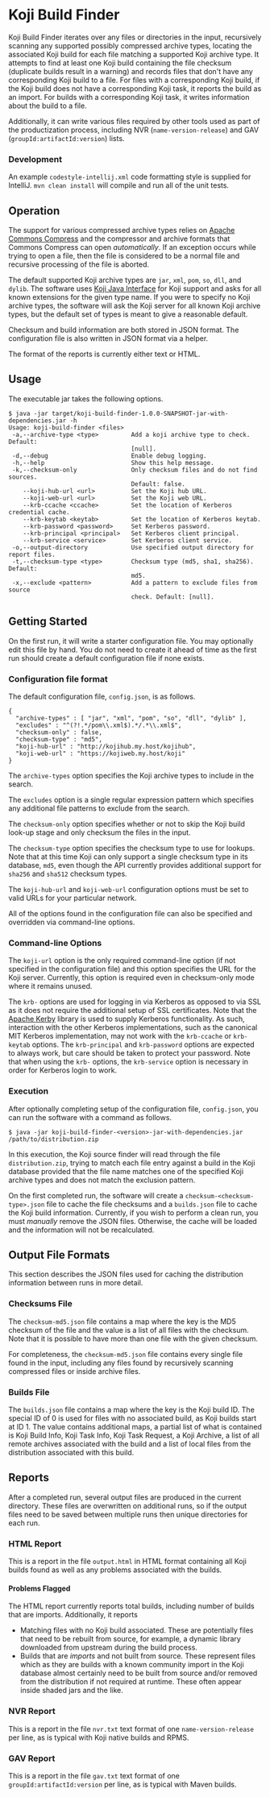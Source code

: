 # Koji Build Finder

Koji Build Finder iterates over any files or directories in the input, recursively scanning any supported possibly compressed archive types, locating the associated Koji build for each file matching a supported Koji archive type. It attempts to find at least one Koji build containing the file checksum (duplicate builds result in a warning) and records files that don't have any corresponding Koji build to a file. For files with a corresponding Koji build, if the Koji build does not have a corresponding Koji task, it reports the build as an import. For builds with a corresponding Koji task, it writes information about the build to a file.

Additionally, it can write various files required by other tools used as part of the productization process, including NVR (`name-version-release`) and GAV (`groupId:artifactId:version`) lists.

### Development

An example `codestyle-intellij.xml` code formatting style is supplied for IntelliJ. `mvn clean install` will compile and run all of the unit tests.

## Operation

The support for various compressed archive types relies on [Apache Commons Compress](https://commons.apache.org/proper/commons-compress/) and the compressor and archive formats that Commons Compress can open *automatically*. If an exception occurs while trying to open a file, then the file is considered to be a normal file and recursive processing of the file is aborted.

The default supported Koji archive types are `jar`, `xml`, `pom`, `so`, `dll`, and `dylib`. The software uses [Koji Java Interface](https://github.com/release-engineering/kojiji) for Koji support and asks for all known extensions for the given type name. If you were to specify no Koji archive types, the software will ask the Koji server for all known Koji archive types, but the default set of types is meant to give a reasonable default.

Checksum and build information are both stored in JSON format. The configuration file is also written in JSON format via a helper.

The format of the reports is currently either text or HTML.

## Usage

The executable jar takes the following options.

    $ java -jar target/koji-build-finder-1.0.0-SNAPSHOT-jar-with-dependencies.jar -h
    Usage: koji-build-finder <files>
     -a,--archive-type <type>         Add a koji archive type to check. Default:
                                      [null].
     -d,--debug                       Enable debug logging.
     -h,--help                        Show this help message.
     -k,--checksum-only               Only checksum files and do not find sources.
                                      Default: false.
        --koji-hub-url <url>          Set the Koji hub URL.
        --koji-web-url <url>          Set the Koji web URL.
        --krb-ccache <ccache>         Set the location of Kerberos credential cache.
        --krb-keytab <keytab>         Set the location of Kerberos keytab.
        --krb-password <password>     Set Kerberos password.
        --krb-principal <principal>   Set Kerberos client principal.
        --krb-service <service>       Set Kerberos client service.
     -o,--output-directory            Use specified output directory for report files.
     -t,--checksum-type <type>        Checksum type (md5, sha1, sha256). Default:
                                      md5.
     -x,--exclude <pattern>           Add a pattern to exclude files from source
                                      check. Default: [null].
## Getting Started

On the first run, it will write a starter configuration file. You may optionally edit this file by hand. You do not need to create it ahead of time as the first run should create a default configuration file if none exists.

### Configuration file format

The default configuration file, `config.json`, is as follows.

    {
      "archive-types" : [ "jar", "xml", "pom", "so", "dll", "dylib" ],
      "excludes" : "^(?!.*/pom\\.xml$).*/.*\\.xml$",
      "checksum-only" : false,
      "checksum-type" : "md5",
      "koji-hub-url" : "http://kojihub.my.host/kojihub",
      "koji-web-url" : "https://kojiweb.my.host/koji"
    }

The `archive-types` option specifies the Koji archive types to include in the search.

The `excludes` option is a single regular expression pattern which specifies any additional file patterns to exclude from the search.

The `checksum-only` option specifies whether or not to skip the Koji build look-up stage and only checksum the files in the input.

The `checksum-type` option specifies the checksum type to use for lookups. Note that at this time Koji can only support a single checksum type in its database, `md5`, even though the API currently provides additional support for `sha256` and `sha512` checksum types.

The `koji-hub-url` and `koji-web-url` configuration options must be set to valid URLs for your particular network.

All of the options found in the configuration file can also be specified and overridden via command-line options.

### Command-line Options

The `koji-url` option is the only required command-line option (if not specified in the configuration file) and this option specifies the URL for the Koji server. Currently, this option is required even in checksum-only mode where it remains unused.

The `krb-` options are used for logging in via Kerberos as opposed to via SSL as it does not require the additional setup of SSL certificates. Note that the [Apache Kerby](https://directory.apache.org/kerby/) library is used to supply Kerberos functionality. As such, interaction with the other Kerberos implementations, such as the canonical MIT Kerberos implementation, may not work with the `krb-ccache` or `krb-keytab` options. The `krb-principal` and `krb-password` options are expected to always work, but care should be taken to protect your password. Note that when using the `krb-` options, the `krb-service` option is necessary in order for Kerberos login to work.

### Execution

After optionally completing setup of the configuration file, `config.json`, you can run the software with a command as follows.

    $ java -jar koji-build-finder-<version>-jar-with-dependencies.jar /path/to/distribution.zip

In this execution, the Koji source finder will read through the file `distribution.zip`, trying to match each file entry against a build in the Koji database provided that the file name matches one of the specified Koji archive types and does not match the exclusion pattern.

On the first completed run, the software will create a `checksum-<checksum-type>.json` file to cache the file checksums and a `builds.json` file to cache the Koji build information. Currently, if you wish to perform a clean run, you must *manually* remove the JSON files. Otherwise, the cache will be loaded and the information will not be recalculated.

## Output File Formats

This section describes the JSON files used for caching the distribution information between runs in more detail.

### Checksums File

The `checksum-md5.json` file contains a map where the key is the MD5 checksum of the file and the value is a list of all files with the checksum. Note that it is possible to have more than one file with the given checksum.

For completeness, the `checksum-md5.json` file contains every single file found in the input, including any files found by recursively scanning compressed files or inside archive files.

### Builds File

The `builds.json` file contains a map where the key is the Koji build ID. The special ID of 0 is used for files with no associated build, as Koji builds start at ID 1. The value contains additional maps, a partial list of what is contained is Koji Build Info, Koji Task Info, Koji Task Request, a Koji Archive, a list of all remote archives associated with the build and a list of local files from the distribution associated with this build.

## Reports

After a completed run, several output files are produced in the current directory. These files are overwritten on additional runs, so if the output files need to be saved between multiple runs then unique directories for each run.

### HTML Report

This is a report in the file `output.html` in HTML format containing all Koji builds found as well as any problems associated with the builds.

#### Problems Flagged

The HTML report currently reports total builds, including number of builds that are imports. Additionally, it reports

* Matching files with no Koji build associated. These are potentially files that need to be rebuilt from source, for example, a dynamic library downloaded from upstream during the build process.
* Builds that are *imports* and not built from source. These represent files which as they are builds with a known community import in the Koji database almost certainly need to be built from source and/or removed from the distribution if not required at runtime. These often appear inside shaded jars and the like.

### NVR Report

This is a report in the file `nvr.txt` text format of one `name-version-release` per line, as is typical with Koji native builds and RPMS.

### GAV Report

This is a report in the file `gav.txt` text format of one `groupId:artifactId:version` per line, as is typical with Maven builds.
